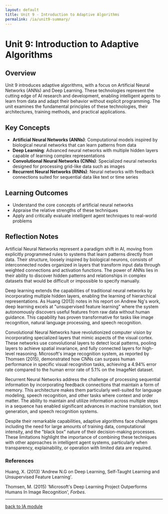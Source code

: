 ```yaml
---
layout: default
title: Unit 9 - Introduction to Adaptive Algorithms
permalink: /ia/unit9-summary/
---
```


# Unit 9: Introduction to Adaptive Algorithms

## Overview

Unit 9 introduces adaptive algorithms, with a focus on Artificial Neural Networks (ANNs) and Deep Learning. These technologies represent the cutting edge of AI research and development, enabling intelligent agents to learn from data and adapt their behavior without explicit programming. The unit examines the fundamental principles of these technologies, their architectures, training methods, and practical applications.

## Key Concepts

- **Artificial Neural Networks (ANNs)**: Computational models inspired by biological neural networks that can learn patterns from data
- **Deep Learning**: Advanced neural networks with multiple hidden layers capable of learning complex representations
- **Convolutional Neural Networks (CNNs)**: Specialized neural networks designed for processing grid-like data such as images
- **Recurrent Neural Networks (RNNs)**: Neural networks with feedback connections suited for sequential data like text or time series

## Learning Outcomes

- Understand the core concepts of artificial neural networks
- Appraise the relative strengths of these techniques
- Apply and critically evaluate intelligent agent techniques to real-world problems

## Reflection Notes

Artificial Neural Networks represent a paradigm shift in AI, moving from explicitly programmed rules to systems that learn patterns directly from data. Their structure, loosely inspired by biological neurons, consists of interconnected nodes organized in layers that transform input data through weighted connections and activation functions. The power of ANNs lies in their ability to discover hidden patterns and relationships in complex datasets that would be difficult or impossible to specify manually.

Deep learning extends the capabilities of traditional neural networks by incorporating multiple hidden layers, enabling the learning of hierarchical representations. As Huang (2013) notes in his report on Andrew Ng's work, deep learning excels at "unsupervised feature learning" where the system autonomously discovers useful features from raw data without human guidance. This capability has proven transformative for tasks like image recognition, natural language processing, and speech recognition.

Convolutional Neural Networks have revolutionized computer vision by incorporating specialized layers that mimic aspects of the visual cortex. These networks use convolutional layers to detect local patterns, pooling layers to achieve spatial invariance, and fully connected layers for high-level reasoning. Microsoft's image recognition system, as reported by Thomsen (2015), demonstrated how CNNs can surpass human performance in specific visual recognition tasks, achieving a 4.94% error rate compared to the human error rate of 5.1% on the ImageNet dataset.

Recurrent Neural Networks address the challenge of processing sequential information by incorporating feedback connections that maintain a form of memory. This architecture makes them particularly well-suited for language modeling, speech recognition, and other tasks where context and order matter. The ability to maintain and utilize information across multiple steps in a sequence has enabled significant advances in machine translation, text generation, and speech recognition systems.

Despite their remarkable capabilities, adaptive algorithms face challenges including the need for large amounts of training data, computational intensity, and the "black box" nature of their decision-making processes. These limitations highlight the importance of combining these techniques with other approaches in intelligent agent systems, particularly when transparency, explainability, or operation with limited data are required.

### References

Huang, X. (2013) 'Andrew N.G on Deep Learning, Self-Taught Learning and Unsupervised Feature Learning'.

Thomsen, M. (2015) 'Microsoft's Deep Learning Project Outperforms Humans In Image Recognition', _Forbes_.

---

[back to IA module](../../ia/)
